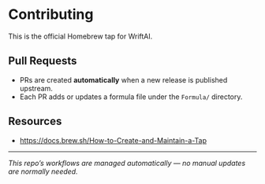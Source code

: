 # Contributing

This is the official Homebrew tap for WriftAI.

## Pull Requests

- PRs are created **automatically** when a new release is published upstream.
- Each PR adds or updates a formula file under the `Formula/` directory.

## Resources
- https://docs.brew.sh/How-to-Create-and-Maintain-a-Tap

---

_This repo’s workflows are managed automatically — no manual updates are normally needed._
